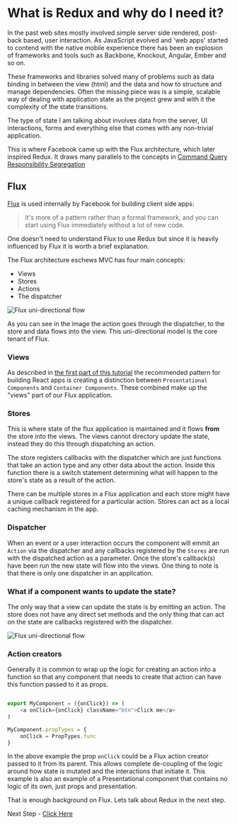 # What is Redux and why do I need it?

In the past web sites mostly involved simple server side rendered, post-back based, user interaction. As JavaScript evolved
and 'web apps' started to contend with the native mobile experience there has been an explosion of frameworks and tools
such as Backbone, Knockout, Angular, Ember and so on.

These frameworks and libraries solved many of problems such as data binding in between the view (html) and the data and how to structure and manage dependencies. 
Often the missing piece was is a simple, scalable way of dealing with application state as the project grew and with it the complexity of the state transitions.

The type of state I am talking about involves data from the server, UI interactions, forms and everything else that comes with any non-trivial application.

This is where Facebook came up with the Flux architecture, which later inspired Redux. It draws many parallels to the concepts in [Command Query Responsibility Segregation](https://msdn.microsoft.com/en-us/library/dn568103.aspx)

## Flux

[Flux](https://facebook.github.io/flux) is used internally by Facebook for building client side apps:

> It's more of a pattern rather than a formal framework, and you can start using Flux immediately without a lot of new code.

One doesn't need to understand Flux to use Redux but since it is heavily influenced by Flux it is worth a brief explanation.

The Flux architecture eschews MVC has four main concepts:

- Views
- Stores
- Actions
- The dispatcher

![Flux uni-directional flow](images/plux-uni-directional-flow.png)

As you can see in the image the action goes through the dispatcher, to the store and data flows into the view. This uni-directional model
is the core tenant of Flux.

### Views

As described in [the first part of this tutorial](https://github.com/justsayno/react-introduction-tutorial) the recommended pattern
for building React apps is creating a distinction between `Presentational Components` and `Container Components`. These combined
make up the "views" part of our Flux application.

### Stores

This is where state of the flux application is maintained and it flows **from** the store into the views. The views cannot directory update the state, instead they
do this through dispatching an action. 

The store registers callbacks with the dispatcher which are just functions that take an action type and any other data about the action.
Inside this function there is a switch statement determining what will happen to the store's state as a result of the action.

There can be multiple stores in a Flux application and each store might have a unique callback registered for a particular action. Stores can
 act as a local caching mechanism in the app.

### Dispatcher

When an event or a user interaction occurs the component will emmit an `Action` via the dispatcher and any callbacks registered
by the `Stores` are run with the dispatched action as a parameter. Once the store's callback(s) have been run the new state will flow into the views.
One thing to note is that there is only one dispatcher in an application.

### What if a component wants to update the state?

The only way that a view can update the state is by emitting an action. The store does not have any direct set methods and the only thing that
can act on the state are callbacks registered with the dispatcher.

![Flux uni-directional flow](images/plux-uni-directional-flow-2.png)

### Action creators

Generally it is common to wrap up the logic for creating an action into a function so that any component that needs to create that 
action can have this function passed to it as props.

``` javascript

export MyComponent = ({onClick}) => (
    <a onClick={onClick} className="btn">Click me</a>
)

MyComponent.propTypes = {
    onClick = PropTypes.func
}

```

In the above example the prop `onClick` could be a Flux action creator passed to it from its parent. This allows complete de-coupling of the 
logic around how state is mutated and the interactions that initiate it. This example is also an example of a Presentational
component that contains no logic of its own, just props and presentation.

That is enough background on Flux. Lets talk about Redux in the next step.

Next Step - [Click Here]()